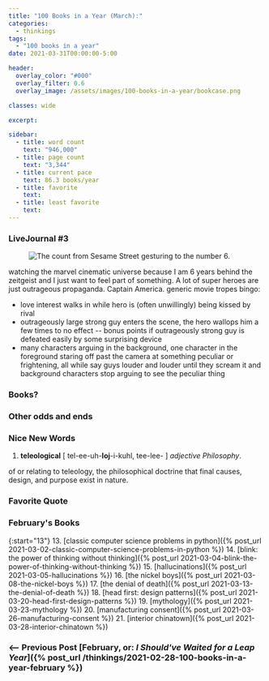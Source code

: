```yaml
---
title: "100 Books in a Year (March):"
categories:
  - thinkings
tags:
  - "100 books in a year"
date: 2021-03-31T00:00:00-5:00

header:
  overlay_color: "#000"
  overlay_filter: 0.6
  overlay_image: /assets/images/100-books-in-a-year/bookcase.png

classes: wide

excerpt:

sidebar:
  - title: word count
    text: "946,000"
  - title: page count
    text: "3,344"
  - title: current pace
    text: 86.3 books/year
  - title: favorite
    text:
  - title: least favorite
    text:
---
```


### LiveJournal #3
<figure style="width: 450px; border-radius=: 10px;" class="align-right">
  <img src="{{ site.url }}{{ site.baseurl }}/assets/images/100-books-in-a-year/count-6.jpg" alt="The count from Sesame Street gesturing to the number 6.">
  <figcaption></figcaption>
</figure>

watching the marvel cinematic universe because I am 6 years behind the zeitgeist and I just want to feel part of something. A lot of super heroes are just outrageous propaganda. Captain America.
generic movie tropes bingo:
- love interest walks in while hero is (often unwillingly) being kissed by rival
- outrageously large strong guy enters the scene, the hero wallops him a few times to no effect -- bonus points if outrageously strong guy is defeated easily by some surprising device
- many characters arguing in the background, one character in the foreground staring off past the camera at something peculiar or frightening, all while say guys louder and louder until they scream it and background characters stop arguing to see the peculiar thing

### Books?


### Other odds and ends


### Nice New Words
1. **teleological** [ tel-ee-uh-**loj**-i-kuhl, tee-lee- ] *adjective Philosophy*.

of or relating to teleology, the philosophical doctrine that final causes, design, and purpose exist in nature.

### Favorite Quote


### February's Books

{:start="13"}
13. [classic computer science problems in python]({% post_url 2021-03-02-classic-computer-science-problems-in-python %})
14. [blink: the power of thinking without thinking]({% post_url 2021-03-04-blink-the-power-of-thinking-without-thinking %})
15. [hallucinations]({% post_url 2021-03-05-hallucinations %})
16. [the nickel boys]({% post_url 2021-03-08-the-nickel-boys %})
17. [the denial of death]({% post_url 2021-03-13-the-denial-of-death %})
18. [head first: design patterns]({% post_url 2021-03-20-head-first-design-patterns %})
19. [mythology]({% post_url 2021-03-23-mythology %})
20. [manufacturing consent]({% post_url 2021-03-26-manufacturing-consent %})
21. [interior chinatown]({% post_url 2021-03-28-interior-chinatown %})

### <-- Previous Post [**February, or: _I Should've Waited for a Leap Year_**]({% post_url /thinkings/2021-02-28-100-books-in-a-year-february %})
